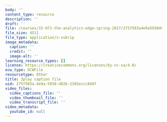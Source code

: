 ```yaml
---
body: ''
content_type: resource
description: ''
draft: ''
file: /courses/15-071-the-analytics-edge-spring-2017/275f503a4e9a5938d82b2392eccc848f_sJalJ1A9NDg.srt
file_size: 4511
file_type: application/x-subrip
image_metadata:
  caption: ''
  credit: ''
  image-alt: ''
learning_resource_types: []
license: https://creativecommons.org/licenses/by-nc-sa/4.0/
ocw_type: OCWFile
resourcetype: Other
title: 3play caption file
uid: 275f503a-4e9a-5938-d82b-2392eccc848f
video_files:
  video_captions_file: ''
  video_thumbnail_file: ''
  video_transcript_file: ''
video_metadata:
  youtube_id: null
---
```

